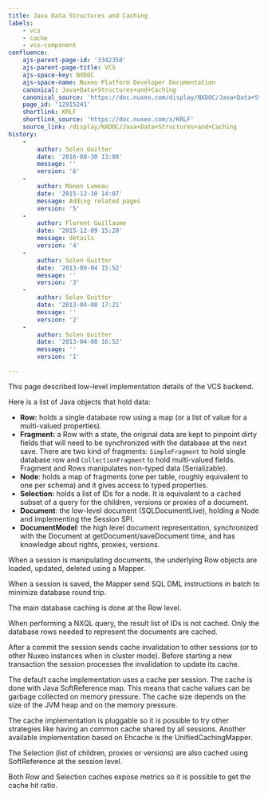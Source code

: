 ```yaml
---
title: Java Data Structures and Caching
labels:
    - vcs
    - cache
    - vcs-component
confluence:
    ajs-parent-page-id: '3342350'
    ajs-parent-page-title: VCS
    ajs-space-key: NXDOC
    ajs-space-name: Nuxeo Platform Developer Documentation
    canonical: Java+Data+Structures+and+Caching
    canonical_source: 'https://doc.nuxeo.com/display/NXDOC/Java+Data+Structures+and+Caching'
    page_id: '12915241'
    shortlink: KRLF
    shortlink_source: 'https://doc.nuxeo.com/x/KRLF'
    source_link: /display/NXDOC/Java+Data+Structures+and+Caching
history:
    - 
        author: Solen Guitter
        date: '2016-08-30 13:08'
        message: ''
        version: '6'
    - 
        author: Manon Lumeau
        date: '2015-12-10 14:07'
        message: Adding related pages
        version: '5'
    - 
        author: Florent Guillaume
        date: '2015-12-09 15:20'
        message: details
        version: '4'
    - 
        author: Solen Guitter
        date: '2013-09-04 15:52'
        message: ''
        version: '3'
    - 
        author: Solen Guitter
        date: '2013-04-08 17:21'
        message: ''
        version: '2'
    - 
        author: Solen Guitter
        date: '2013-04-08 16:52'
        message: ''
        version: '1'

---
```

This page described low-level implementation details of the VCS backend.

Here is a list of Java objects that hold data:

*   **Row:**&nbsp;holds a single database row using a map (or a list of value for a multi-valued properties).
*   **Fragment:**&nbsp;a Row with a state, the original data are kept to pinpoint dirty fields that will need to be synchronized with the database at the next save. There are two kind of fragments: `SimpleFragment` to hold single database row and `CollectionFragment` to hold multi-valued fields. Fragment and Rows manipulates non-typed data (Serializable).
*   **Node**: holds a map of fragments (one per table, roughly equivalent to one per schema) and it gives access to typed properties.
*   **Selection:**&nbsp;holds a list of IDs for a node. It is equivalent to a cached subset of a query for the children, versions or proxies of a document.
*   **Document**: the low-level document (SQLDocumentLive), holding a Node and implementing the Session SPI.
*   **DocumentModel**: the high level document representation, synchronized with the Document at getDocument/saveDocument time, and has knowledge about rights, proxies, versions.

When a session is manipulating documents, the underlying Row objects are loaded, updated, deleted using a Mapper.

When a session is saved, the Mapper send SQL DML instructions in batch to minimize database round trip.

The main database caching is done at the Row level.

When performing a NXQL query, the result list of IDs is not cached. Only the database rows needed to represent the documents are cached.

After a commit the session sends cache invalidation to other sessions (or to other Nuxeo instances when in cluster mode). Before starting a new transaction the session processes the invalidation to update its cache.

The default cache implementation uses a cache per session. The cache is done with Java SoftReference map. This means that cache values can be garbage collected on memory pressure. The cache size depends on the size of the JVM heap and on the memory pressure.

The cache implementation is pluggable so it is possible to try other strategies like having an common cache shared by all sessions. Another available implementation based on Ehcache is the&nbsp;UnifiedCachingMapper.

The Selection (list of children, proxies or versions) are also cached using SoftReference at the session level.

Both Row and Selection caches expose metrics so it is possible to get the cache hit ratio.

&nbsp;